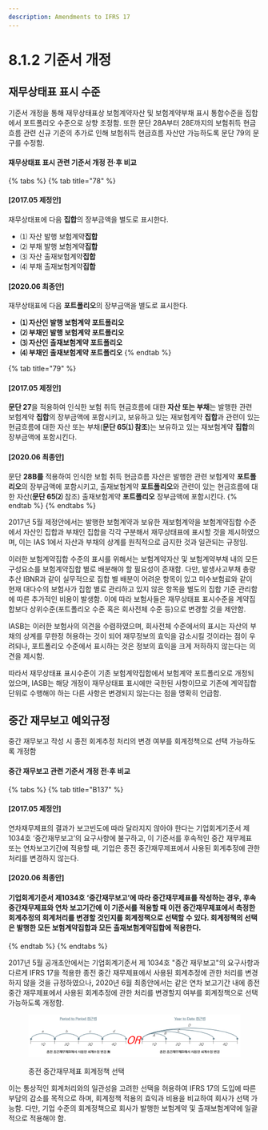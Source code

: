 ```yaml
---
description: Amendments to IFRS 17
---
```


# 8.1.2 기준서 개정

## 재무상태표 표시 수준&#x20;

기준서 개정을 통해 재무상태표상 보험계약자산 및 보험계약부채 표시 통합수준을 집합에서 포트폴리오 수준으로 상향 조정함. 또한 문단 28A부터 28E까지의 보험취득 현금흐름 관련 신규 기준의 추가로 인해 보험취득 현금흐름 자산만 가능하도록 문단 79의 문구를 수정함.&#x20;

#### 재무상태표 표시 관련 기준서 개정 전·후 비교&#x20;

{% tabs %}
{% tab title="78" %}
#### **\[2017.05 제정안]**&#x20;

재무상태표에 다음 **집합**의 장부금액을 별도로 표시한다.

* ⑴ 자산 발행 보험계약**집합**&#x20;
* ⑵ 부채 발행 보험계약**집합**&#x20;
* ⑶ 자산 출재보험계약**집합**
* ⑷ 부채 출재보험계약**집합**



#### **\[2020.06 최종안]**&#x20;

재무상태표에 다음 **포트폴리오**의 장부금액을 별도로 표시한다.&#x20;

* **⑴ 자산인 발행 보험계약 포트폴리오**
* **⑵ 부채인 발행 보험계약 포트폴리오**
* **⑶ 자산인 출재보험계약 포트폴리오**
* **⑷ 부채인 출재보험계약 포트폴리오**&#x20;
{% endtab %}

{% tab title="79" %}
#### **\[2017.05 제정안]**&#x20;

**문단 27**을 적용하여 인식한 보험 취득 현금흐름에 대한 **자산 또는 부채**는 발행한 관련 보험계약 **집합**의 장부금액에 포함시키고, 보유하고 있는 재보험계약 **집합**과 관련이 있는 현금흐름에 대한 자산 또는 부채(**문단 65⑴ 참조**)는 보유하고 있는 재보험계약 **집합**의 장부금액에 포함시킨다.



#### **\[2020.06 최종안]**&#x20;

문단 **28B를** 적용하여 인식한 보험 취득 현금흐름 자산은 발행한 관련 보험계약 **포트폴리오**의 장부금액에 포함시키고, 출재보험계약 **포트폴리오**와 관련이 있는 현금흐름에 대한 자산(**문단 65⑵** 참조) 출재보험계약 **포트폴리오** 장부금액에 포함시킨다.
{% endtab %}
{% endtabs %}

2017년 5월 제정안에서는 발행한 보험계약과 보유한 재보험계약을 보험계약집합 수준에서 자산인 집합과 부채인 집합을 각각 구분해서 재무상태표에 표시할 것을 제시하였으며, 이는 IAS 1에서 자산과 부채의 상계를 원칙적으로 금지한 것과 일관되는 규정임.&#x20;


이러한 보험계약집합 수준의 표시를 위해서는 보험계약자산 및 보험계약부채 내의 모든 구성요소를 보험계약집합 별로 배분해야 할 필요성이 존재함. 다만, 발생사고부채 총량추산 IBNR과 같이 실무적으로 집합 별 배분이 어려운 항목이 있고 미수보험료와 같이 현재 대다수의 보험사가 집합 별로 관리하고 있지 않은 항목을 별도의 집합 기준 관리함에 따른 추가적인 비용이 발생함. 이에 따라 보험사들은 재무상태표 표시수준을 계약집합보다 상위수준(포트폴리오 수준 혹은 회사전체 수준 등)으로 변경할 것을 제안함.&#x20;


IASB는 이러한 보험사의 의견을 수렴하였으며, 회사전체 수준에서의 표시는 자산의 부채의 상계를 무한정 허용하는 것이 되어 재무정보의 효익을 감소시킬 것이라는 점이 우려되나, 포트폴리오 수준에서 표시하는 것은 정보의 효익을 크게 저하하지 않는다는 의견을 제시함.&#x20;


따라서 재무상태표 표시수준이 기존 보험계약집합에서 보험계약 포트폴리오로 개정되었으며, IASB는 해당 개정이 재무상태표 표시에만 국한된 사항이므로 기존에 계약집합 단위로 수행해야 하는 다른 사항은 변경되지 않는다는 점을 명확히 언급함. &#x20;


중간 재무보고 예외규정&#x20;
------------------

중간 재무보고 작성 시 종전 회계추정 처리의 변경 여부를 회계정책으로 선택 가능하도록 개정함&#x20;

#### 중간 재무보고 관련 기준서 개정 전·후 비교

{% tabs %}
{% tab title="B137" %}
#### **\[2017.05 제정안]**&#x20;

연차재무제표의 결과가 보고빈도에 따라 달라지지 않아야 한다는 기업회계기준서 제1034호 ‘중간재무보고’의 요구사항에 불구하고, 이 기준서를 후속적인 중간 재무제표 또는 연차보고기간에 적용할 때, 기업은 종전 중간재무제표에서 사용된 회계추정에 관한 처리를 변경하지 않는다.



#### **\[2020.06 최종안]**&#x20;

#### **기업회계기준서 제1034호 ‘중간재무보고’에 따라 중간재무제표를 작성하는 경우, 후속 중간재무제표와 연차 보고기간에 이 기준서를 적용할 때 이전 중간재무제표에서 측정한 회계추정의 회계처리를 변경할 것인지를 회계정책으로 선택할 수 있다. 회계정책의 선택은 발행한 모든 보험계약집합과 모든 출재보험계약집합에 적용한다.**&#x20;
{% endtab %}
{% endtabs %}

2017년 5월 공개초안에서는 기업회계기준서 제 1034호 "중간 재무보고"의 요구사항과 다르게 IFRS 17을 적용한 종전 중간 재무제표에서 사용된 회계추정에 관한 처리를 변경하지 않을 것을 규정하였으나, 2020년 6월 최종안에서는 같은 연차 보고기간 내에 종전 중간 재무제표에서 사용된 회계추정에 관한 처리를 변경할지 여부를 회계정책으로 선택 가능하도록 개정함.&#x20;

<figure><img src="../../.gitbook/assets/그림9-3.png" alt=""><figcaption><p>종전 중간재무제표 회계정책 선택  </p></figcaption></figure>

이는 통상적인 회계처리와의 일관성을 고려한 선택을 허용하여 IFRS 17의 도입에 따른 부담의 감소를 목적으로 하며, 회계정책 적용의 효익과 비용을 비교하여 회사가 선택 가능함. 다만, 기업 수준의 회계정책으로 회사가 발행한 보험계약 및 출재보험계약에 일괄적으로 적용해야 함.&#x20;
